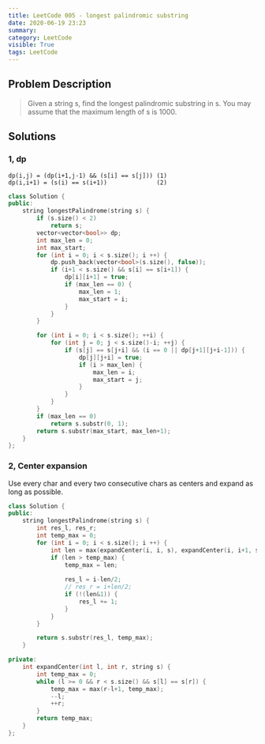 ```yaml
---
title: LeetCode 005 - longest palindromic substring
date: 2020-06-19 23:23 
summary: 
category: LeetCode
visible: True
tags: LeetCode
---
```


## Problem Description
>Given a string s, find the longest palindromic substring in s. You may assume that the maximum length of s is 1000.

## Solutions

### 1, dp

`dp(i,j) = (dp(i+1,j-1) && (s[i] == s[j])) (1)`  
`dp(i,i+1) = (s(i) == s(i+1))              (2)`

```C++
class Solution {
public:
    string longestPalindrome(string s) {
        if (s.size() < 2)
            return s;
        vector<vector<bool>> dp;
        int max_len = 0;
        int max_start;
        for (int i = 0; i < s.size(); i ++) {
            dp.push_back(vector<bool>(s.size(), false));
            if (i+1 < s.size() && s[i] == s[i+1]) {
                dp[i][i+1] = true;
                if (max_len == 0) {
                    max_len = 1;
                    max_start = i;
                }
            }
        }

        for (int i = 0; i < s.size(); ++i) {
            for (int j = 0; j < s.size()-i; ++j) {
                if (s[j] == s[j+i] && (i == 0 || dp[j+1][j+i-1])) {
                    dp[j][j+i] = true;
                    if (i > max_len) {
                        max_len = i;
                        max_start = j;
                    }
                }
            }
        }
        if (max_len == 0)
            return s.substr(0, 1);
        return s.substr(max_start, max_len+1);
    }
};
```

### 2, Center expansion

Use every char and every two consecutive chars as centers and expand as long as possible.

```C++
class Solution {
public:
    string longestPalindrome(string s) {
        int res_l, res_r;
        int temp_max = 0;
        for (int i = 0; i < s.size(); i ++) {
            int len = max(expandCenter(i, i, s), expandCenter(i, i+1, s));
            if (len > temp_max) {
                temp_max = len;
                
                res_l = i-len/2;
                // res_r = i+len/2;
                if (!(len&1)) {
                    res_l += 1;
                }
            }
        }

        return s.substr(res_l, temp_max);
    }

private:
    int expandCenter(int l, int r, string s) {
        int temp_max = 0;
        while (l >= 0 && r < s.size() && s[l] == s[r]) {
            temp_max = max(r-l+1, temp_max);
            --l;
            ++r;            
        }
        return temp_max;
    }
};
```